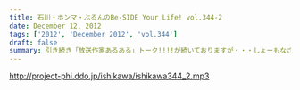 ```yaml
---
title: 石川・ホンマ・ぶるんのBe-SIDE Your Life! vol.344-2
date: December 12, 2012
tags: ['2012', 'December 2012', 'vol.344']
draft: false
summary: 引き続き「放送作家あるある」トーク!!!!が続いておりますが・・・しょーもなさは炸裂していることは間違いなしです。ＮＡＭＡＥ
---
```


http://project-phi.ddo.jp/ishikawa/ishikawa344_2.mp3